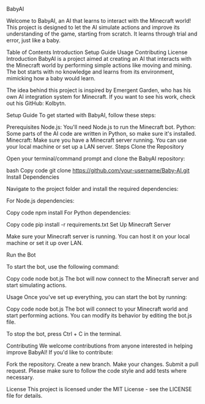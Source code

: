 BabyAI

Welcome to BabyAI, an AI that learns to interact with the Minecraft world! This project is designed to let the AI simulate actions and improve its understanding of the game, starting from scratch. It learns through trial and error, just like a baby.

Table of Contents
Introduction
Setup Guide
Usage
Contributing
License
Introduction
BabyAI is a project aimed at creating an AI that interacts with the Minecraft world by performing simple actions like moving and mining. The bot starts with no knowledge and learns from its environment, mimicking how a baby would learn.

The idea behind this project is inspired by Emergent Garden, who has his own AI integration system for Minecraft. If you want to see his work, check out his GitHub: Kolbytn.

Setup Guide
To get started with BabyAI, follow these steps:

Prerequisites
Node.js: You'll need Node.js to run the Minecraft bot.
Python: Some parts of the AI code are written in Python, so make sure it's installed.
Minecraft: Make sure you have a Minecraft server running. You can use your local machine or set up a LAN server.
Steps
Clone the Repository

Open your terminal/command prompt and clone the BabyAI repository:

bash
Copy code
git clone https://github.com/your-username/Baby-AI.git
Install Dependencies

Navigate to the project folder and install the required dependencies:

For Node.js dependencies:

Copy code
npm install
For Python dependencies:

Copy code
pip install -r requirements.txt
Set Up Minecraft Server

Make sure your Minecraft server is running. You can host it on your local machine or set it up over LAN.

Run the Bot

To start the bot, use the following command:

Copy code
node bot.js
The bot will now connect to the Minecraft server and start simulating actions.

Usage
Once you've set up everything, you can start the bot by running:

Copy code
node bot.js
The bot will connect to your Minecraft world and start performing actions. You can modify its behavior by editing the bot.js file.

To stop the bot, press Ctrl + C in the terminal.

Contributing
We welcome contributions from anyone interested in helping improve BabyAI! If you'd like to contribute:

Fork the repository.
Create a new branch.
Make your changes.
Submit a pull request.
Please make sure to follow the code style and add tests where necessary.

License
This project is licensed under the MIT License - see the LICENSE file for details.

